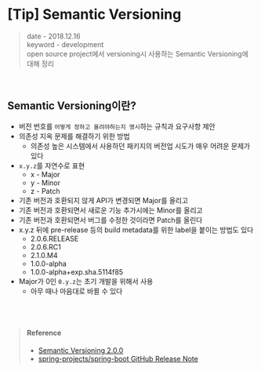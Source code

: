 # [Tip] Semantic Versioning
> date - 2018.12.16  
> keyword - development  
> open source project에서 versioning시 사용하는 Semantic Versioning에 대해 정리  

<br>

## Semantic Versioning이란?
* 버전 번호를 `어떻게 정하고 올려야하는지 명시`하는 규칙과 요구사항 제안
* 의존성 지옥 문제를 해결하기 위한 방법
  * 의존성 높은 시스템에서 사용하던 패키지의 버전업 시도가 매우 어려운 문제가 있다
* `x.y.z`를 자연수로 표현
  * x - Major
  * y - Minor
  * z - Patch
* 기존 버전과 호환되지 않게 API가 변경되면 Major를 올리고
* 기존 버전과 호환되면서 새로운 기능 추가시에는 Minor를 올리고
* 기존 버전과 호환되면서 버그를 수정한 것이라면 Patch를 올린다
* x.y.z 뒤에 pre-release 등의 build metadata를 위한 label을 붙이는 방법도 있다
  * 2.0.6.RELEASE
  * 2.0.6.RC1
  * 2.1.0.M4
  * 1.0.0-alpha
  * 1.0.0-alpha+exp.sha.5114f85
* Major가 0인 `0.y.z`는 초기 개발을 위해서 사용
  * 아무 때나 마음대로 바뀔 수 있다


<br><br>

> #### Reference
> * [Semantic Versioning 2.0.0](https://semver.org/)
> * [spring-projects/spring-boot GitHub Release Note](https://github.com/spring-projects/spring-boot/releases)
